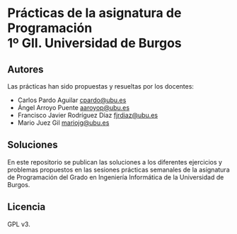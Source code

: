 # Prácticas de la asignatura de Programación <br/> 1º GII. Universidad de Burgos

## Autores

Las prácticas han sido propuestas y resueltas por los docentes:

- Carlos Pardo Aguilar <cpardo@ubu.es>
- Ángel Arroyo Puente <aaroyop@ubu.es>
- Francisco Javier Rodríguez Díaz <fjrdiaz@ubu.es>
- Mario Juez Gil <mariojg@ubu.es>

## Soluciones

En este repositorio se publican las soluciones a los diferentes ejercicios y 
problemas propuestos en las sesiones prácticas semanales de la asignatura de
Programación del Grado en Ingeniería Informática de la Universidad de Burgos.

## Licencia

GPL v3.
